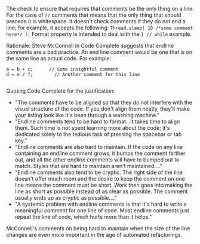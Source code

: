 The check to ensure that requires that comments be the only thing on a
line. For the case of `//` comments that means that the only thing that
should precede it is whitespace. It doesn't check comments if they do
not end a line; for example, it accepts the following: `Thread.sleep( 10
/*some comment here*/ );` Format property is intended to deal with the
`} // while` example.

Rationale: Steve McConnell in Code Complete suggests that endline
comments are a bad practice. An end line comment would be one that is on
the same line as actual code. For example:

``` 
a = b + c;      // Some insightful comment
d = e / f;        // Another comment for this line
        
```

Quoting Code Complete for the justification:

  - "The comments have to be aligned so that they do not interfere with
    the visual structure of the code. If you don't align them neatly,
    they'll make your listing look like it's been through a washing
    machine."
  - "Endline comments tend to be hard to format...It takes time to align
    them. Such time is not spent learning more about the code; it's
    dedicated solely to the tedious task of pressing the spacebar or tab
    key."
  - "Endline comments are also hard to maintain. If the code on any line
    containing an endline comment grows, it bumps the comment farther
    out, and all the other endline comments will have to bumped out to
    match. Styles that are hard to maintain aren't maintained...."
  - "Endline comments also tend to be cryptic. The right side of the
    line doesn't offer much room and the desire to keep the comment on
    one line means the comment must be short. Work then goes into making
    the line as short as possible instead of as clear as possible. The
    comment usually ends up as cryptic as possible...."
  - "A systemic problem with endline comments is that it's hard to write
    a meaningful comment for one line of code. Most endline comments
    just repeat the line of code, which hurts more than it helps."

McConnell's comments on being hard to maintain when the size of the line
changes are even more important in the age of automated refactorings.
